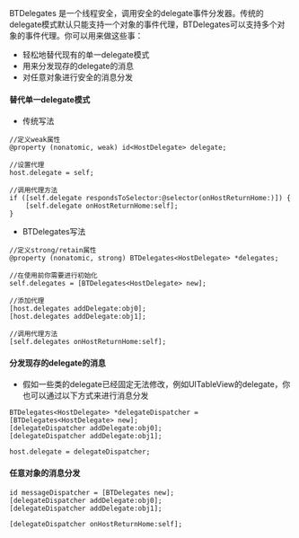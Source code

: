 BTDelegates 是一个线程安全，调用安全的delegate事件分发器。传统的delegate模式默认只能支持一个对象的事件代理，BTDelegates可以支持多个对象的事件代理。你可以用来做这些事：
- 轻松地替代现有的单一delegate模式
- 用来分发现存的delegate的消息
- 对任意对象进行安全的消息分发



#### 替代单一delegate模式
- 传统写法
```
//定义weak属性
@property (nonatomic, weak) id<HostDelegate> delegate;

//设置代理
host.delegate = self;

//调用代理方法
if ([self.delegate respondsToSelector:@selector(onHostReturnHome:)]) {
    [self.delegate onHostReturnHome:self];
}

```
- BTDelegates写法
```
//定义strong/retain属性
@property (nonatomic, strong) BTDelegates<HostDelegate> *delegates; 

//在使用前你需要进行初始化
self.delegates = [BTDelegates<HostDelegate> new];

//添加代理
[host.delegates addDelegate:obj0];
[host.delegates addDelegate:obj1];

//调用代理方法
[self.delegates onHostReturnHome:self];
```



#### 分发现存的delegate的消息
- 假如一些类的delegate已经固定无法修改，例如UITableView的delegate，你也可以通过以下方式来进行消息分发
```
BTDelegates<HostDelegate> *delegateDispatcher = [BTDelegates<HostDelegate> new];
[delegateDispatcher addDelegate:obj0];
[delegateDispatcher addDelegate:obj1];

host.delegate = delegateDispatcher;
```



#### 任意对象的消息分发
```
id messageDispatcher = [BTDelegates new];
[delegateDispatcher addDelegate:obj0];
[delegateDispatcher addDelegate:obj1];

[delegateDispatcher onHostReturnHome:self];
```
